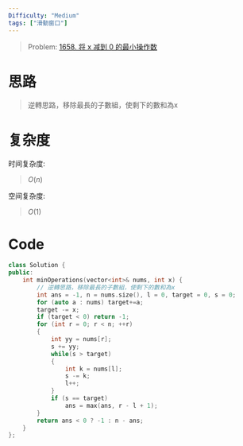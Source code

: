 ```yaml
---
Difficulty: "Medium"
tags: ["滑動窗口"]
---
```


> Problem: [1658. 将 x 减到 0 的最小操作数](https://leetcode.cn/problems/minimum-operations-to-reduce-x-to-zero/description/)

# 思路

> 逆轉思路，移除最長的子數組，使剩下的數和為x

# 复杂度

时间复杂度:
>  $O(n)$

空间复杂度:
> $O(1)$

# Code
```C++
class Solution {
public:
    int minOperations(vector<int>& nums, int x) {
        // 逆轉思路，移除最長的子數組，使剩下的數和為x
        int ans = -1, n = nums.size(), l = 0, target = 0, s = 0;
        for (auto a : nums) target+=a;
        target -= x;
        if (target < 0) return -1;
        for (int r = 0; r < n; ++r)
        {
            int yy = nums[r];
            s += yy;
            while(s > target)
            {
                int k = nums[l];
                s -= k;
                l++;
            }
            if (s == target)
                ans = max(ans, r - l + 1);
        }
        return ans < 0 ? -1 : n - ans;
    }
};
```
  
